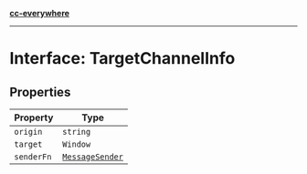 [**cc-everywhere**](../../../../../index.md)

***

# Interface: TargetChannelInfo

## Properties

| Property | Type |
| ------ | ------ |
| `origin` | `string` |
| `target` | `Window` |
| `senderFn` | [`MessageSender`](../type-aliases/message-sender.md) |
